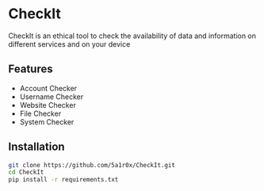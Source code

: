 # CheckIt
CheckIt is an ethical tool to check the availability of data and information on different services and on your device

## Features
- Account Checker
- Username Checker
- Website Checker
- File Checker
- System Checker

## Installation
```bash
git clone https://github.com/5a1r0x/CheckIt.git
cd CheckIt
pip install -r requirements.txt
